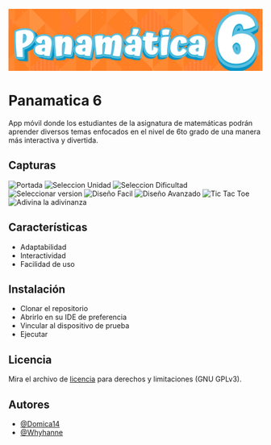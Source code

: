 
![Logo](https://github.com/Domica14/Panamatica-6/blob/master/LogoPanamatica.png)


# Panamatica 6

App móvil donde los estudiantes de la asignatura de matemáticas podrán aprender diversos temas enfocados en el nivel de 6to grado de una manera más interactiva y divertida.



## Capturas

<img src="https://github.com/Domica14/Panamatica-6/assets/139078203/fd34e9ea-13f1-4700-b830-1cf12b34671d" alt="Portada" width="200px" height="600px"/> <img src="https://github.com/Domica14/Panamatica-6/assets/139078203/45c8e2ac-0dde-45a5-bceb-6e8332520d76" alt="Seleccion Unidad" width="200px" height="600px"/> <img src="https://github.com/Domica14/Panamatica-6/assets/139078203/25d52df8-9db2-4ef4-937d-8273bc3f4127" alt="Seleccion Dificultad" width="200px" height="600px"/> <img src="https://github.com/Domica14/Panamatica-6/assets/139078203/2b875354-7316-4540-b797-53edfa005920" alt="Seleccionar version" width="200px" height="600px"/>  <img src="https://github.com/Domica14/Panamatica-6/assets/139078203/f99ce5d8-ba74-4e41-a15a-4a2de4003a08" alt="Diseño Facil" width="200px" height="600px"/> <img src="https://github.com/Domica14/Panamatica-6/assets/139078203/ae0121a7-8d15-48ac-8f68-2dc460f32471" alt="Diseño Avanzado" width="200px" height="600px"/> <img src="https://github.com/Domica14/Panamatica-6/assets/139078203/0de7b79f-635a-4e67-ad95-e8a6f8fabf0a" alt="Tic Tac Toe" width="200px" height="600px"/> <img src="https://github.com/Domica14/Panamatica-6/assets/139078203/e37927b3-fccb-4bc1-aaa7-7342b821d21a" alt="Adivina la adivinanza" width="200px" height="600px"/>







## Características

- Adaptabilidad
- Interactividad
- Facilidad de uso



## Instalación

- Clonar el repositorio
- Abrirlo en su IDE de preferencia
- Vincular al dispositivo de prueba
- Ejecutar



## Licencia

Mira el archivo de [licencia](COPYING) para derechos y limitaciones (GNU GPLv3).


## Autores

- [@Domica14](https://github.com/domica14)
- [@Whyhanne](https://github.com/Wyhanne)

